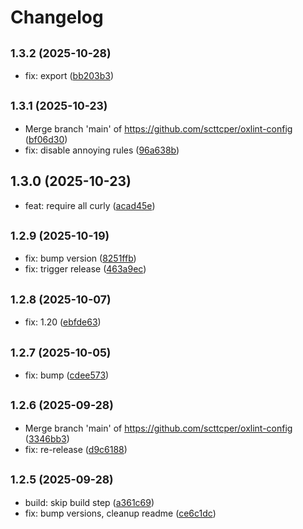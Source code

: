 # Changelog

## <small>1.3.2 (2025-10-28)</small>

* fix: export ([bb203b3](https://github.com/scttcper/oxlint-config/commit/bb203b3))

## <small>1.3.1 (2025-10-23)</small>

* Merge branch 'main' of https://github.com/scttcper/oxlint-config ([bf06d30](https://github.com/scttcper/oxlint-config/commit/bf06d30))
* fix: disable annoying rules ([96a638b](https://github.com/scttcper/oxlint-config/commit/96a638b))

## 1.3.0 (2025-10-23)

* feat: require all curly ([acad45e](https://github.com/scttcper/oxlint-config/commit/acad45e))

## <small>1.2.9 (2025-10-19)</small>

* fix: bump version ([8251ffb](https://github.com/scttcper/oxlint-config/commit/8251ffb))
* fix: trigger release ([463a9ec](https://github.com/scttcper/oxlint-config/commit/463a9ec))

## <small>1.2.8 (2025-10-07)</small>

* fix: 1.20 ([ebfde63](https://github.com/scttcper/oxlint-config/commit/ebfde63))

## <small>1.2.7 (2025-10-05)</small>

* fix: bump ([cdee573](https://github.com/scttcper/oxlint-config/commit/cdee573))

## <small>1.2.6 (2025-09-28)</small>

* Merge branch 'main' of https://github.com/scttcper/oxlint-config ([3346bb3](https://github.com/scttcper/oxlint-config/commit/3346bb3))
* fix: re-release ([d9c6188](https://github.com/scttcper/oxlint-config/commit/d9c6188))

## <small>1.2.5 (2025-09-28)</small>

* build: skip build step ([a361c69](https://github.com/scttcper/oxlint-config/commit/a361c69))
* fix: bump versions, cleanup readme ([ce6c1dc](https://github.com/scttcper/oxlint-config/commit/ce6c1dc))
